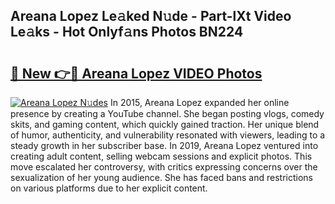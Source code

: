 ## Areana Lopez Le𝚊ked N𝚞de - Part-lXt Video Le𝚊ks - Hot Onlyf𝚊ns Photos BN224

# <h2><a href="http://ab97866.deff.icu/?id=Areana+Lopez">🔗 New 👉🔴 Areana Lopez VIDEO Photos</a></h2>

[![Areana Lopez N𝚞des](https://i.imgur.com/rIISA9y.gif)](http://ab97866.deff.icu/?id=Areana+Lopez)
In 2015, Areana Lopez expanded her online presence by creating a YouTube channel. She began posting vlogs, comedy skits, and gaming content, which quickly gained traction. Her unique blend of humor, authenticity, and vulnerability resonated with viewers, leading to a steady growth in her subscriber base. In 2019, Areana Lopez ventured into creating adult content, selling webcam sessions and explicit photos. This move escalated her controversy, with critics expressing concerns over the sexualization of her young audience. She has faced bans and restrictions on various platforms due to her explicit content.

